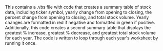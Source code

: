 This contains a .vbs file with code that creates a summary table of stock data, including ticker symbol, yearly change from opening to closing, the percent change from opening to closing, and total stock volume. Yearly changes are formatted in red if negative and formatted in green if positive. Additionally, this code creates a second summary table that displays the greatest % increase, greatest % decrease, and greatest total stock volume for each year. The code is written to loop through each year's worksheet by running it once. 
